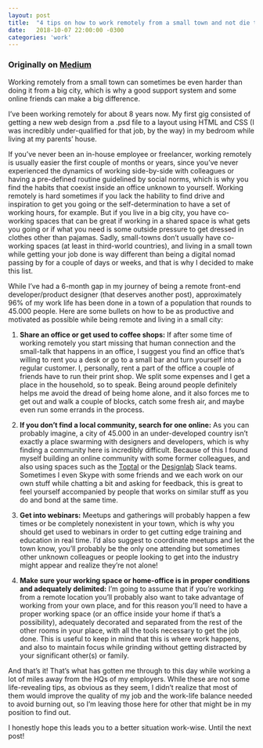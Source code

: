```yaml
---
layout: post
title:  "4 tips on how to work remotely from a small town and not die trying"
date:   2018-10-07 22:00:00 -0300
categories: 'work'
---
```


### Originally on [Medium](https://medium.com/@nicolasjengler/4-tips-on-how-to-work-remotely-from-a-small-town-and-not-die-trying-b5e4ad0a2c72)

Working remotely from a small town can sometimes be even harder than doing it from a big city, which is why a good support system and some online friends can make a big difference.

I’ve been working remotely for about 8 years now. My first gig consisted of getting a new web design from a .psd file to a layout using HTML and CSS (I was incredibly under-qualified for that job, by the way) in my bedroom while living at my parents’ house.

If you’ve never been an in-house employee or freelancer, working remotely is usually easier the first couple of months or years, since you’ve never experienced the dynamics of working side-by-side with colleagues or having a pre-defined routine guidelined by social norms, which is why you find the habits that coexist inside an office unknown to yourself. Working remotely is hard sometimes if you lack the hability to find drive and inspiration to get you going or the self-determination to have a set of working hours, for example. But if you live in a big city, you have co-working spaces that can be great if working in a shared space is what gets you going or if what you need is some outside pressure to get dressed in clothes other than pajamas. Sadly, small-towns don’t usually have co-working spaces (at least in third-world countries), and living in a small town while getting your job done is way different than being a digital nomad passing by for a couple of days or weeks, and that is why I decided to make this list.

While I’ve had a 6-month gap in my journey of being a remote front-end developer/product designer (that deserves another post), approximately 96% of my work life has been done in a town of a population that rounds to 45.000 people. Here are some bullets on how to be as productive and motivated as possible while being remote and living in a small city:

1. **Share an office or get used to coffee shops:**
If after some time of working remotely you start missing that human connection and the small-talk that happens in an office, I suggest you find an office that’s willing to rent you a desk or go to a small bar and turn yourself into a regular customer.
I, personally, rent a part of the office a couple of friends have to run their print shop. We split some expenses and I get a place in the household, so to speak. Being around people definitely helps me avoid the dread of being home alone, and it also forces me to get out and walk a couple of blocks, catch some fresh air, and maybe even run some errands in the process.

2. **If you don’t find a local community, search for one online:**
As you can probably imagine, a city of 45.000 in an under-developed country isn’t exactly a place swarming with designers and developers, which is why finding a community here is incredibly difficult. Because of this I found myself building an online community with some former colleagues, and also using spaces such as the [Toptal](https://www.toptal.com/) or the [Designlab](https://trydesignlab.com/) Slack teams. Sometimes I even Skype with some friends and we each work on our own stuff while chatting a bit and asking for feedback, this is great to feel yourself accompanied by people that works on similar stuff as you do and bond at the same time.

3. **Get into webinars:**
Meetups and gatherings will probably happen a few times or be completely nonexistent in your town, which is why you should get used to webinars in order to get cutting edge training and education in real time. I’d also suggest to coordinate meetups and let the town know, you’ll probably be the only one attending but sometimes other unknown colleagues or people looking to get into the industry might appear and realize they’re not alone!

4. **Make sure your working space or home-office is in proper conditions and adequately delimited:**
I’m going to assume that if you’re working from a remote location you’ll probably also want to take advantage of working from your own place, and for this reason you’ll need to have a proper working space (or an office inside your home if that’s a possibility), adequately decorated and separated from the rest of the other rooms in your place, with all the tools necessary to get the job done. This is useful to keep in mind that this is where work happens, and also to maintain focus while grinding without getting distracted by your significant other(s) or family.

And that’s it! That’s what has gotten me through to this day while working a lot of miles away from the HQs of my employers. While these are not some life-revealing tips, as obvious as they seem, I didn’t realize that most of them would improve the quality of my job and the work-life balance needed to avoid burning out, so I’m leaving those here for other that might be in my position to find out.

I honestly hope this leads you to a better situation work-wise. Until the next post!